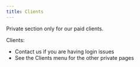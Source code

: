 ```yaml
---
title: Clients
---
```


Private section only for our paid clients.

Clients:
* Contact us if you are having login issues
* See the Clients menu for the other private pages